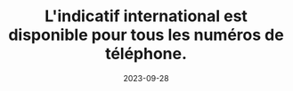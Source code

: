 ---
N: '123'
Rubrique: Internationalisation
title: L'indicatif international est disponible pour tous les numéros de téléphone.
detail: L'indicatif international est disponible pour tous les numéros de  téléphone.
categories: [" Internationalisation"]
agrege: O4123-E034
opquast: '4123'
indiceebook: '34'
description: "Règle n° 034"
weight:  034
actif: '1'
layout: rules
date: 2023-09-28
tags: ["", ""]
objectif: ["", ""]
Meo: ""
Controle: ""
Auteur: ""
---